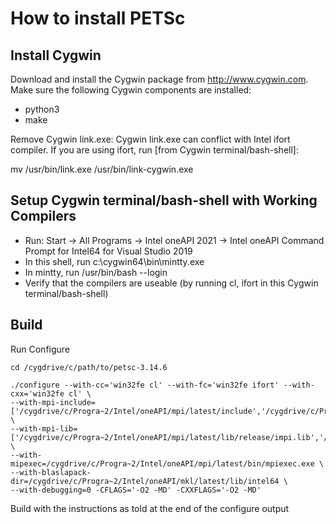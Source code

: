 # How to install PETSc

## Install Cygwin


Download and install the Cygwin package from http://www.cygwin.com. Make sure the following Cygwin components are installed:

- python3
- make


Remove Cygwin link.exe: Cygwin link.exe can conflict with Intel ifort compiler. If you are using ifort, run [from Cygwin terminal/bash-shell]:

mv /usr/bin/link.exe /usr/bin/link-cygwin.exe

## Setup Cygwin terminal/bash-shell with Working Compilers


- Run: Start -> All Programs -> Intel oneAPI 2021 -> Intel oneAPI Command Prompt for Intel64 for Visual Studio 2019
- In this shell, run c:\cygwin64\bin\mintty.exe
- In mintty, run /usr/bin/bash --login
- Verify that the compilers are useable (by running cl, ifort in this Cygwin terminal/bash-shell)

## Build 

Run Configure

```
cd /cygdrive/c/path/to/petsc-3.14.6
```

```
./configure --with-cc='win32fe cl' --with-fc='win32fe ifort' --with-cxx='win32fe cl' \
--with-mpi-include=['/cygdrive/c/Progra~2/Intel/oneAPI/mpi/latest/include','/cygdrive/c/Progra~2/Intel/oneAPI/mpi/latest/include/ilp64'] \
--with-mpi-lib=['/cygdrive/c/Progra~2/Intel/oneAPI/mpi/latest/lib/release/impi.lib','/cygdrive/c/Progra~2/Intel/oneAPI/mpi/latest/lib/release/impicxx.lib'] \
--with-mipexec=/cygdrive/c/Progra~2/Intel/oneAPI/mpi/latest/bin/mpiexec.exe \
--with-blaslapack-dir=/cygdrive/c/Progra~2/Intel/oneAPI/mkl/latest/lib/intel64 \
--with-debugging=0 -CFLAGS='-O2 -MD' -CXXFLAGS='-O2 -MD'
```

Build with the instructions as told at the end of the configure output
